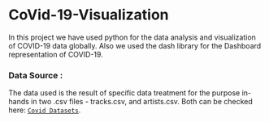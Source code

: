 # CoVid-19-Visualization
In this project we have used python for the data analysis and visualization of COVID-19 data globally. Also we used the dash library for the Dashboard representation of COVID-19.


### Data Source : 

The data used is the result of specific data treatment for the purpose in-hands in two .csv files - tracks.csv, and artists.csv. Both can be checked here: [`Covid Datasets`](https://github.com/datasets/covid-19/tree/main/data).

